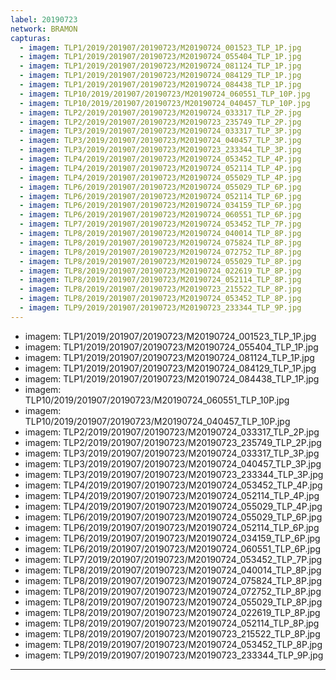 ```yaml
---
label: 20190723
network: BRAMON
capturas:
  - imagem: TLP1/2019/201907/20190723/M20190724_001523_TLP_1P.jpg
  - imagem: TLP1/2019/201907/20190723/M20190724_055404_TLP_1P.jpg
  - imagem: TLP1/2019/201907/20190723/M20190724_081124_TLP_1P.jpg
  - imagem: TLP1/2019/201907/20190723/M20190724_084129_TLP_1P.jpg
  - imagem: TLP1/2019/201907/20190723/M20190724_084438_TLP_1P.jpg
  - imagem: TLP10/2019/201907/20190723/M20190724_060551_TLP_10P.jpg
  - imagem: TLP10/2019/201907/20190723/M20190724_040457_TLP_10P.jpg
  - imagem: TLP2/2019/201907/20190723/M20190724_033317_TLP_2P.jpg
  - imagem: TLP2/2019/201907/20190723/M20190723_235749_TLP_2P.jpg
  - imagem: TLP3/2019/201907/20190723/M20190724_033317_TLP_3P.jpg
  - imagem: TLP3/2019/201907/20190723/M20190724_040457_TLP_3P.jpg
  - imagem: TLP3/2019/201907/20190723/M20190723_233344_TLP_3P.jpg
  - imagem: TLP4/2019/201907/20190723/M20190724_053452_TLP_4P.jpg
  - imagem: TLP4/2019/201907/20190723/M20190724_052114_TLP_4P.jpg
  - imagem: TLP4/2019/201907/20190723/M20190724_055029_TLP_4P.jpg
  - imagem: TLP6/2019/201907/20190723/M20190724_055029_TLP_6P.jpg
  - imagem: TLP6/2019/201907/20190723/M20190724_052114_TLP_6P.jpg
  - imagem: TLP6/2019/201907/20190723/M20190724_034159_TLP_6P.jpg
  - imagem: TLP6/2019/201907/20190723/M20190724_060551_TLP_6P.jpg
  - imagem: TLP7/2019/201907/20190723/M20190724_053452_TLP_7P.jpg
  - imagem: TLP8/2019/201907/20190723/M20190724_040014_TLP_8P.jpg
  - imagem: TLP8/2019/201907/20190723/M20190724_075824_TLP_8P.jpg
  - imagem: TLP8/2019/201907/20190723/M20190724_072752_TLP_8P.jpg
  - imagem: TLP8/2019/201907/20190723/M20190724_055029_TLP_8P.jpg
  - imagem: TLP8/2019/201907/20190723/M20190724_022619_TLP_8P.jpg
  - imagem: TLP8/2019/201907/20190723/M20190724_052114_TLP_8P.jpg
  - imagem: TLP8/2019/201907/20190723/M20190723_215522_TLP_8P.jpg
  - imagem: TLP8/2019/201907/20190723/M20190724_053452_TLP_8P.jpg
  - imagem: TLP9/2019/201907/20190723/M20190723_233344_TLP_9P.jpg
---
```

  - imagem: TLP1/2019/201907/20190723/M20190724_001523_TLP_1P.jpg
  - imagem: TLP1/2019/201907/20190723/M20190724_055404_TLP_1P.jpg
  - imagem: TLP1/2019/201907/20190723/M20190724_081124_TLP_1P.jpg
  - imagem: TLP1/2019/201907/20190723/M20190724_084129_TLP_1P.jpg
  - imagem: TLP1/2019/201907/20190723/M20190724_084438_TLP_1P.jpg
  - imagem: TLP10/2019/201907/20190723/M20190724_060551_TLP_10P.jpg
  - imagem: TLP10/2019/201907/20190723/M20190724_040457_TLP_10P.jpg
  - imagem: TLP2/2019/201907/20190723/M20190724_033317_TLP_2P.jpg
  - imagem: TLP2/2019/201907/20190723/M20190723_235749_TLP_2P.jpg
  - imagem: TLP3/2019/201907/20190723/M20190724_033317_TLP_3P.jpg
  - imagem: TLP3/2019/201907/20190723/M20190724_040457_TLP_3P.jpg
  - imagem: TLP3/2019/201907/20190723/M20190723_233344_TLP_3P.jpg
  - imagem: TLP4/2019/201907/20190723/M20190724_053452_TLP_4P.jpg
  - imagem: TLP4/2019/201907/20190723/M20190724_052114_TLP_4P.jpg
  - imagem: TLP4/2019/201907/20190723/M20190724_055029_TLP_4P.jpg
  - imagem: TLP6/2019/201907/20190723/M20190724_055029_TLP_6P.jpg
  - imagem: TLP6/2019/201907/20190723/M20190724_052114_TLP_6P.jpg
  - imagem: TLP6/2019/201907/20190723/M20190724_034159_TLP_6P.jpg
  - imagem: TLP6/2019/201907/20190723/M20190724_060551_TLP_6P.jpg
  - imagem: TLP7/2019/201907/20190723/M20190724_053452_TLP_7P.jpg
  - imagem: TLP8/2019/201907/20190723/M20190724_040014_TLP_8P.jpg
  - imagem: TLP8/2019/201907/20190723/M20190724_075824_TLP_8P.jpg
  - imagem: TLP8/2019/201907/20190723/M20190724_072752_TLP_8P.jpg
  - imagem: TLP8/2019/201907/20190723/M20190724_055029_TLP_8P.jpg
  - imagem: TLP8/2019/201907/20190723/M20190724_022619_TLP_8P.jpg
  - imagem: TLP8/2019/201907/20190723/M20190724_052114_TLP_8P.jpg
  - imagem: TLP8/2019/201907/20190723/M20190723_215522_TLP_8P.jpg
  - imagem: TLP8/2019/201907/20190723/M20190724_053452_TLP_8P.jpg
  - imagem: TLP9/2019/201907/20190723/M20190723_233344_TLP_9P.jpg
---
